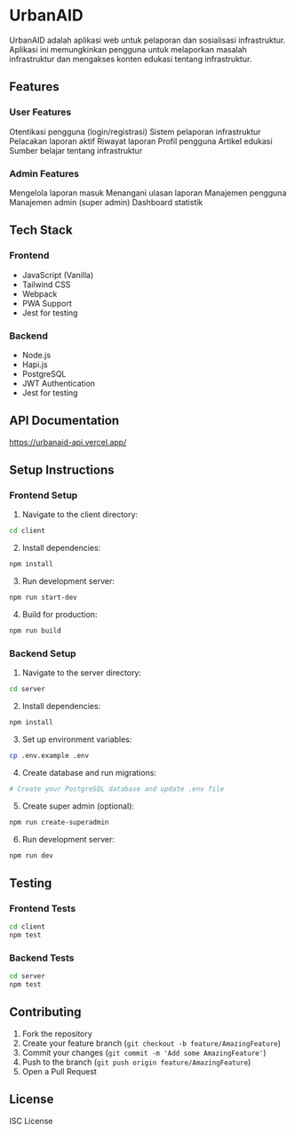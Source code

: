 # UrbanAID

UrbanAID adalah aplikasi web untuk pelaporan dan sosialisasi infrastruktur. Aplikasi ini memungkinkan pengguna untuk melaporkan masalah infrastruktur dan mengakses konten edukasi tentang infrastruktur.

## Features

### User Features
Otentikasi pengguna (login/registrasi)
Sistem pelaporan infrastruktur
Pelacakan laporan aktif
Riwayat laporan
Profil pengguna
Artikel edukasi
Sumber belajar tentang infrastruktur

### Admin Features
Mengelola laporan masuk
Menangani ulasan laporan
Manajemen pengguna
Manajemen admin (super admin)
Dashboard statistik
## Tech Stack

### Frontend
- JavaScript (Vanilla)
- Tailwind CSS
- Webpack
- PWA Support
- Jest for testing

### Backend
- Node.js
- Hapi.js
- PostgreSQL
- JWT Authentication
- Jest for testing

## API Documentation
https://urbanaid-api.vercel.app/

## Setup Instructions

### Frontend Setup
1. Navigate to the client directory:
```bash
cd client
```

2. Install dependencies:
```bash
npm install
```

3. Run development server:
```bash
npm run start-dev
```

4. Build for production:
```bash
npm run build
```

### Backend Setup
1. Navigate to the server directory:
```bash
cd server
```

2. Install dependencies:
```bash
npm install
```

3. Set up environment variables:
```bash
cp .env.example .env
```

4. Create database and run migrations:
```bash
# Create your PostgreSQL database and update .env file
```

5. Create super admin (optional):
```bash
npm run create-superadmin
```

6. Run development server:
```bash
npm run dev
```

## Testing

### Frontend Tests
```bash
cd client
npm test
```

### Backend Tests
```bash
cd server
npm test
```

## Contributing

1. Fork the repository
2. Create your feature branch (`git checkout -b feature/AmazingFeature`)
3. Commit your changes (`git commit -m 'Add some AmazingFeature'`)
4. Push to the branch (`git push origin feature/AmazingFeature`)
5. Open a Pull Request

## License

ISC License
